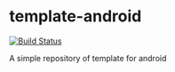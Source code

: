 # template-android

[![Build Status](https://travis-ci.org/AdamLuisSean/template-android.svg?branch=master)](https://travis-ci.org/AdamLuisSean/template-android)

A simple repository of template for android
